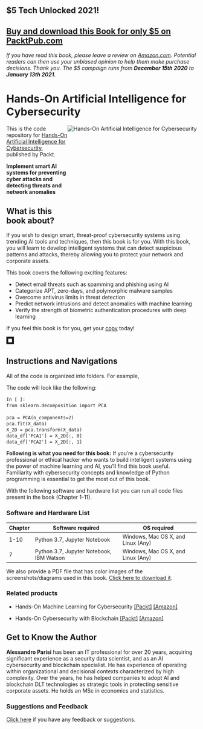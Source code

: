 ## $5 Tech Unlocked 2021!
[Buy and download this Book for only $5 on PacktPub.com](https://www.packtpub.com/product/hands-on-artificial-intelligence-for-cybersecurity/9781789804027)
-----
*If you have read this book, please leave a review on [Amazon.com](https://www.amazon.com/gp/product/1789804027).     Potential readers can then use your unbiased opinion to help them make purchase decisions. Thank you. The $5 campaign         runs from __December 15th 2020__ to __January 13th 2021.__*

# Hands-On Artificial Intelligence for Cybersecurity

<a href="https://www.packtpub.com/in/data/hands-on-artificial-intelligence-for-cybersecurity?utm_source=github&utm_medium=repository&utm_campaign=9781789804027"><img src="https://www.packtpub.com/media/catalog/product/cache/e4d64343b1bc593f1c5348fe05efa4a6/9/7/9781789804027-original.jpeg" alt="Hands-On Artificial Intelligence for Cybersecurity" height="256px" align="right"></a>

This is the code repository for [Hands-On Artificial Intelligence for Cybersecurity](https://www.packtpub.com/in/data/hands-on-artificial-intelligence-for-cybersecurity?utm_source=github&utm_medium=repository&utm_campaign=9781789804027), published by Packt.

**Implement smart AI systems for preventing cyber attacks and detecting threats and network anomalies**

## What is this book about?
If you wish to design smart, threat-proof cybersecurity systems using trending AI tools and techniques, then this book is for you. With this book, you will learn to develop intelligent systems that can detect suspicious patterns and attacks, thereby allowing you to protect your network and corporate assets.

This book covers the following exciting features: 
* Detect email threats such as spamming and phishing using AI
* Categorize APT, zero-days, and polymorphic malware samples
* Overcome antivirus limits in threat detection
* Predict network intrusions and detect anomalies with machine learning
* Verify the strength of biometric authentication procedures with deep learning

If you feel this book is for you, get your [copy](https://www.amazon.com/dp/1789804027) today!

<a href="https://www.packtpub.com/?utm_source=github&utm_medium=banner&utm_campaign=GitHubBanner"><img src="https://raw.githubusercontent.com/PacktPublishing/GitHub/master/GitHub.png" alt="https://www.packtpub.com/" border="5" /></a>

## Instructions and Navigations
All of the code is organized into folders. For example,

The code will look like the following:
```
In [ ]:
from sklearn.decomposition import PCA   

pca = PCA(n_components=2)               
pca.fit(X_data)                         
X_2D = pca.transform(X_data)            
data_df['PCA1'] = X_2D[:, 0]
data_df['PCA2'] = X_2D[:, 1]
```

**Following is what you need for this book:**
If you’re a cybersecurity professional or ethical hacker who wants to build intelligent systems using the power of machine learning and AI, you’ll find this book useful. Familiarity with cybersecurity concepts and knowledge of Python programming is essential to get the most out of this book.

With the following software and hardware list you can run all code files present in the book (Chapter 1-11).

### Software and Hardware List

| Chapter  | Software required                                     | OS required                        |
| -------- | ------------------------------------------------------| -----------------------------------|
| 1-10     | Python 3.7, Jupyter Notebook                          | Windows, Mac OS X, and Linux (Any) |
| 7        | Python 3.7, Jupyter Notebook, IBM Watson              | Windows, Mac OS X, and Linux (Any) |

We also provide a PDF file that has color images of the screenshots/diagrams used in this book. [Click here to download it](https://static.packt-cdn.com/downloads/9781789804027_ColorImages.pdf).


### Related products <Other books you may enjoy>
* Hands-On Machine Learning for Cybersecurity [[Packt]](https://www.packtpub.com/in/big-data-and-business-intelligence/hands-machine-learning-cybersecurity?utm_source=github&utm_medium=repository&utm_campaign=9781788992282) [[Amazon]](https://www.amazon.com/dp/B07FNVYSN3)

* Hands-On Cybersecurity with Blockchain [[Packt]](https://www.packtpub.com/networking-and-servers/hands-cybersecurity-blockchain?utm_source=github&utm_medium=repository&utm_campaign=9781788990189) [[Amazon]](https://www.amazon.com/dp/B07DTB3SLX)

## Get to Know the Author
**Alessandro Parisi**
has been an IT professional for over 20 years, acquiring significant experience as a security data scientist, and as an AI cybersecurity and blockchain specialist. He has experience of operating within organizational and decisional contexts characterized by high complexity. Over the years, he has helped companies to adopt AI and blockchain DLT technologies as strategic tools in protecting sensitive corporate assets. He holds an MSc in economics and statistics.


### Suggestions and Feedback
[Click here](https://docs.google.com/forms/d/e/1FAIpQLSdy7dATC6QmEL81FIUuymZ0Wy9vH1jHkvpY57OiMeKGqib_Ow/viewform) if you have any feedback or suggestions.

